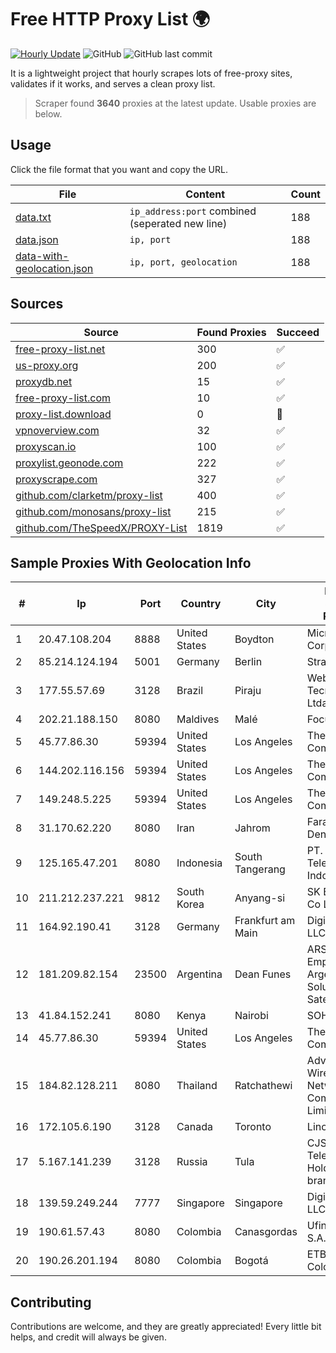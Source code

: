 
# Free HTTP Proxy List 🌍

[![Hourly Update](https://github.com/mertguvencli/http-proxy-list/actions/workflows/main.yml/badge.svg?branch=main)](https://github.com/mertguvencli/http-proxy-list/actions/workflows/main.yml)
![GitHub](https://img.shields.io/github/license/mertguvencli/http-proxy-list)
![GitHub last commit](https://img.shields.io/github/last-commit/mertguvencli/http-proxy-list)

It is a lightweight project that hourly scrapes lots of free-proxy sites, validates if it works, and serves a clean proxy list.


> Scraper found **3640** proxies at the latest update. Usable proxies are below.

## Usage

Click the file format that you want and copy the URL.


|File|Content|Count|
|----|-------|-----|
|[data.txt](https://raw.githubusercontent.com/mertguvencli/http-proxy-list/main/proxy-list/data.txt)|`ip_address:port` combined (seperated new line)|188|
|[data.json](https://raw.githubusercontent.com/mertguvencli/http-proxy-list/main/proxy-list/data.json)|`ip, port`|188|
|[data-with-geolocation.json](https://raw.githubusercontent.com/mertguvencli/http-proxy-list/main/proxy-list/data-with-geolocation.json)|`ip, port, geolocation`|188|

## Sources

|Source|Found Proxies|Succeed|
|------|-------------|-------|
|[free-proxy-list.net](https://free-proxy-list.net)|300|✅|
|[us-proxy.org](https://www.us-proxy.org)|200|✅|
|[proxydb.net](http://proxydb.net)|15|✅|
|[free-proxy-list.com](https://free-proxy-list.com/?page=&port=&type%5B%5D=http&type%5B%5D=https&up_time=0&search=Search)|10|✅|
|[proxy-list.download](https://www.proxy-list.download/HTTP)|0|🚫|
|[vpnoverview.com](https://vpnoverview.com/privacy/anonymous-browsing/free-proxy-servers)|32|✅|
|[proxyscan.io](https://www.proxyscan.io)|100|✅|
|[proxylist.geonode.com](https://proxylist.geonode.com/api/proxy-list?limit=300&page=1&sort_by=lastChecked&sort_type=desc&protocols=http,https)|222|✅|
|[proxyscrape.com](https://api.proxyscrape.com/v2/?request=displayproxies&protocol=http&timeout=10000&country=all&ssl=all&anonymity=all)|327|✅|
|[github.com/clarketm/proxy-list](https://raw.githubusercontent.com/clarketm/proxy-list/master/proxy-list-raw.txt)|400|✅|
|[github.com/monosans/proxy-list](https://raw.githubusercontent.com/monosans/proxy-list/main/proxies/http.txt)|215|✅|
|[github.com/TheSpeedX/PROXY-List](https://raw.githubusercontent.com/TheSpeedX/PROXY-List/master/http.txt)|1819|✅|


## Sample Proxies With Geolocation Info

|#|Ip|Port|Country|City|Internet Service Provider|
|-|--|----|-------|----|-------------------------|
|1|20.47.108.204|8888|United States|Boydton|Microsoft Corporation|
|2|85.214.124.194|5001|Germany|Berlin|Strato AG|
|3|177.55.57.69|3128|Brazil|Piraju|Webby Tecnologia Ltda|
|4|202.21.188.150|8080|Maldives|Malé|Focus Infocom|
|5|45.77.86.30|59394|United States|Los Angeles|The Constant Company|
|6|144.202.116.156|59394|United States|Los Angeles|The Constant Company|
|7|149.248.5.225|59394|United States|Los Angeles|The Constant Company|
|8|31.170.62.220|8080|Iran|Jahrom|Farahoosh Dena PLC|
|9|125.165.47.201|8080|Indonesia|South Tangerang|PT. Telekomunikasi Indonesia|
|10|211.212.237.221|9812|South Korea|Anyang-si|SK Broadband Co Ltd|
|11|164.92.190.41|3128|Germany|Frankfurt am Main|DigitalOcean, LLC|
|12|181.209.82.154|23500|Argentina|Dean Funes|ARSAT - Empresa Argentina de Soluciones Satelitales S.A|
|13|41.84.152.241|8080|Kenya|Nairobi|SOHO|
|14|45.77.86.30|59394|United States|Los Angeles|The Constant Company|
|15|184.82.128.211|8080|Thailand|Ratchathewi|Advanced Wireless Network Company Limited|
|16|172.105.6.190|3128|Canada|Toronto|Linode, LLC|
|17|5.167.141.239|3128|Russia|Tula|CJSC "ER-Telecom Holding" Tula branch|
|18|139.59.249.244|7777|Singapore|Singapore|DigitalOcean, LLC|
|19|190.61.57.43|8080|Colombia|Canasgordas|Ufinet Panama S.A.|
|20|190.26.201.194|8080|Colombia|Bogotá|ETB - Colombia|



## Contributing

Contributions are welcome, and they are greatly appreciated! Every
little bit helps, and credit will always be given.

